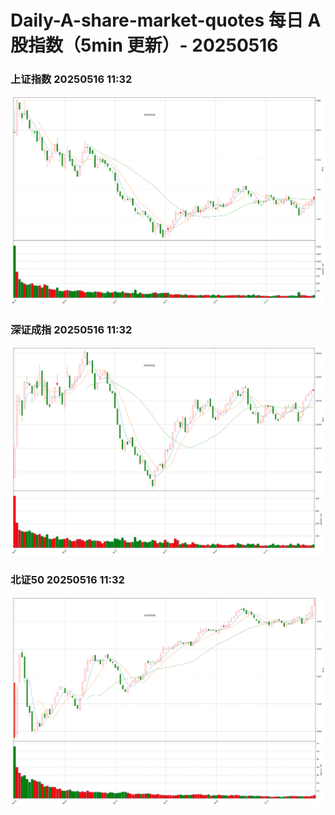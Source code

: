 
# Daily-A-share-market-quotes 每日 A 股指数（5min 更新）- 20250516

### 上证指数 20250516 11:32
![](./fig/2025/5/20250516-sh000001.png)

### 深证成指 20250516 11:32
![](./fig/2025/5/20250516-sz399001.png)

### 北证50 20250516 11:32
![](./fig/2025/5/20250516-bj899050.png)
